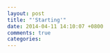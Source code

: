 ```yaml
---
layout: post
title: "'Starting'"
date: 2014-04-11 14:10:07 +0800
comments: true
categories: 
---
```

